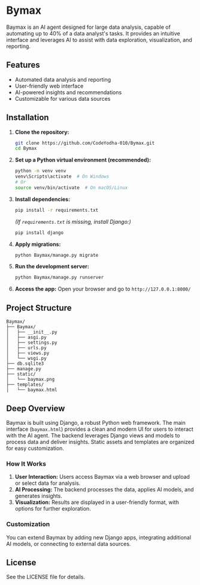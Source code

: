 # Bymax

Baymax is an AI agent designed for large data analysis, capable of automating up to 40% of a data analyst's tasks. It provides an intuitive interface and leverages AI to assist with data exploration, visualization, and reporting.

## Features
- Automated data analysis and reporting
- User-friendly web interface
- AI-powered insights and recommendations
- Customizable for various data sources

## Installation

1. **Clone the repository:**
   ```sh
   git clone https://github.com/CodeYodha-010/Bymax.git
   cd Bymax
   ```

2. **Set up a Python virtual environment (recommended):**
   ```sh
   python -m venv venv
   venv\Scripts\activate  # On Windows
   # Or
   source venv/bin/activate  # On macOS/Linux
   ```

3. **Install dependencies:**
   ```sh
   pip install -r requirements.txt
   ```
   *(If `requirements.txt` is missing, install Django:)*
   ```sh
   pip install django
   ```

4. **Apply migrations:**
   ```sh
   python Baymax/manage.py migrate
   ```

5. **Run the development server:**
   ```sh
   python Baymax/manage.py runserver
   ```

6. **Access the app:**
   Open your browser and go to `http://127.0.0.1:8000/`

## Project Structure

```
Baymax/
├── Baymax/
│   ├── __init__.py
│   ├── asgi.py
│   ├── settings.py
│   ├── urls.py
│   ├── views.py
│   └── wsgi.py
├── db.sqlite3
├── manage.py
├── static/
│   └── baymax.png
├── templates/
│   └── baymax.html
```

## Deep Overview

Baymax is built using Django, a robust Python web framework. The main interface (`baymax.html`) provides a clean and modern UI for users to interact with the AI agent. The backend leverages Django views and models to process data and deliver insights. Static assets and templates are organized for easy customization.

### How It Works
1. **User Interaction:** Users access Baymax via a web browser and upload or select data for analysis.
2. **AI Processing:** The backend processes the data, applies AI models, and generates insights.
3. **Visualization:** Results are displayed in a user-friendly format, with options for further exploration.

### Customization
You can extend Baymax by adding new Django apps, integrating additional AI models, or connecting to external data sources.

## License
See the LICENSE file for details.
